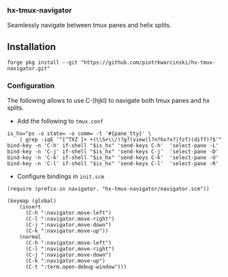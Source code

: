 ### hx-tmux-navigator

Seamlessly navigate between tmux panes and helix splits.

## Installation
```
forge pkg install --git "https://github.com/piotrkwarcinski/hx-tmux-navigator.git"
```

### Configuration
The following allows to use C-[hjkl] to navigate both tmux panes and hx splits.

* Add the following to `tmux.conf`
```
is_hx="ps -o state= -o comm= -t '#{pane_tty}' \
    | grep -iqE '^[^TXZ ]+ +(\\S+\\/)?g?(view|l?n?hx?x?|fzf)(diff)?$'"
bind-key -n 'C-h' if-shell "$is_hx" 'send-keys C-h'  'select-pane -L'
bind-key -n 'C-j' if-shell "$is_hx" 'send-keys C-j'  'select-pane -D'
bind-key -n 'C-k' if-shell "$is_hx" 'send-keys C-k'  'select-pane -U'
bind-key -n 'C-l' if-shell "$is_hx" 'send-keys C-l'  'select-pane -R'
```
* Configure bindings in `init.scm`
```
(require (prefix-in navigator. "hx-tmux-navigator/navigator.scm"))

(keymap (global)
    (insert
      (C-h ":navigator.move-left")
      (C-l ":navigator.move-right")
      (C-j ":navigator.move-down")
      (C-k ":navigator.move-up"))
    (normal
      (C-h ":navigator.move-left")
      (C-l ":navigator.move-right")
      (C-j ":navigator.move-down")
      (C-k ":navigator.move-up")
      (C-t ":term.open-debug-window")))
```
